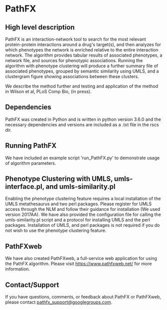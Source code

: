 # PathFX

## High level description
PathFX is an interaction-network tool to search for the most relevant protein-protein interactions around a drug's target(s), and then analyzes for which phenotypes the network is enriched relative to the entire interaction network. The algorithm provides tabular results of associated phenotypes, a network file, and sources for phenotypic associations. Running the algorithm with phenotype clustering will produce a further summary file of associated phenotypes, grouped by semantic similarity using UMLS, and a clustergram figure showing associations between these clusters.

We describe the method further and testing and application of the method in Wilson et al, PLoS Comp Bio, (in press).

## Dependencies
PathFX was created in Python and is written in python version 3.6.0 and the necessary dependencies and versions are included as a .txt file in the rscs dir.

## Running PathFX
We have included an example script 'run_PathFX.py' to demonstrate usage of algorithm parameters.

## Phenotype Clustering with UMLS, umls-interface.pl, and umls-similarity.pl
Enabling the phenotype clustering feature requires a local installation of the UMLS metathesaurus and two perl packages. Please register for UMLS access through the NLM and follow their guidance for installation (We used version 2017AA). We have also provided the configuration file for calling the umls-similarity.pl script and a protocol for installing UMLS and the perl packages. Installation of UMLS, and perl packages is not required if you do not wish to use the phenotype clustering feature.


## PathFXweb
We have also created PathFXweb, a full-service web application for using the PathFX algorithm. Please visit https://www.pathfxweb.net/ for more information.

## Contact/Support
If you have questions, comments, or feedback about PathFX or PathFXweb, please contact pathfx_support@googlegroups.com.
